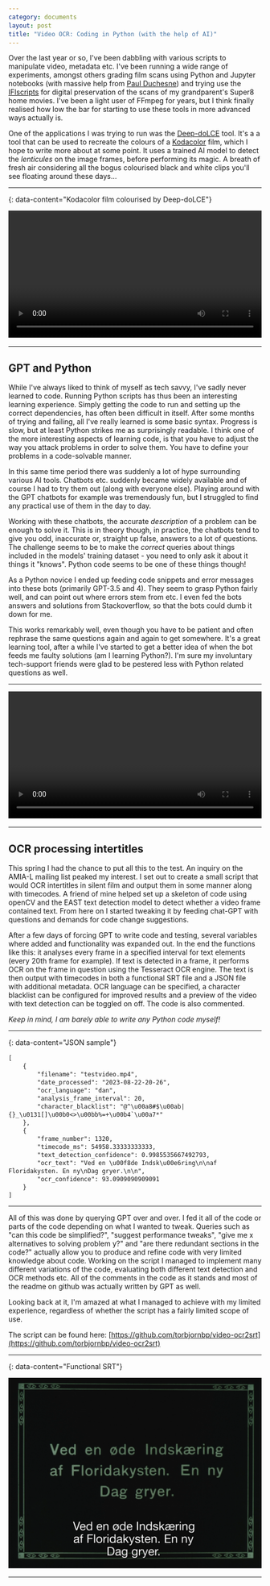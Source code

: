```yaml
---
category: documents
layout: post
title: "Video OCR: Coding in Python (with the help of AI)"
---
```


Over the last year or so, I've been dabbling with various scripts to manipulate video, metadata etc. I've been running a wide range of experiments, amongst others grading film scans using Python and Jupyter notebooks (with massive help from [Paul Duchesne](paulduchesne.github.io)) and trying use the [IFIscripts](https://github.com/kieranjol/IFIscripts) for digital preservation of the scans of my grandparent's Super8 home movies. I've been a light user of FFmpeg for years, but I think finally realised how low the bar for starting to use these tools in more advanced ways actually is. 

One of the applications I was trying to run was the [Deep-doLCE](https://www.researchgate.net/publication/358888176_Deep-doLCE_A_deep_learning_approach_for_the_color_reconstruction_of_digitized_lenticular_film) tool. It's a a tool that can be used to recreate the colours of a [Kodacolor](https://filmcolors.org/timeline-entry/1240/) film, which I hope to write more about at some point. It uses a trained AI model to detect the *lenticules* on the image frames, before performing its magic. A breath of fresh air considering all the bogus colourised black and white clips you'll see floating around these days...

---
{: data-content="Kodacolor film colourised by Deep-doLCE"}

<video width="100%" autoplay loop>
	<source src="/assets/mov/ocr-script/kodacolor.webm" type="video/webm">
</video>

---

## GPT and Python
While I've always liked to think of myself as tech savvy, I've sadly never learned to code. Running Python scripts has thus been an interesting learning experience. Simply getting the code to run and setting up the correct dependencies, has often been difficult in itself. After some months of trying and failing, all I've really learned is some basic syntax. Progress is slow, but at least Python strikes me as surprisingly readable. I think one of the more interesting aspects of learning code, is that you have to adjust the way you attack problems in order to solve them. You have to define your problems in a code-solvable manner.

In this same time period there was suddenly a lot of hype surrounding various AI tools. Chatbots etc. suddenly became widely available and of course I had to try them out (along with everyone else). Playing around with the GPT chatbots for example was tremendously fun, but I struggled to find any practical use of them in the day to day.

Working with these chatbots, the accurate *description* of a problem can be enough to solve it. This is in theory though, in practice, the chatbots tend to give you odd, inaccurate or, straight up false, answers to a lot of questions. The challenge seems to be to make the *correct* queries about things included in the models' training dataset - you need to only ask it about it things it "knows". Python code seems to be one of these things though!

As a Python novice I ended up feeding code snippets and error messages into these bots (primarily GPT-3.5 and 4). They seem to grasp Python fairly well, and can point out where errors stem from etc. I even fed the bots answers and solutions from Stackoverflow, so that the bots could dumb it down for me. 

This works remarkably well, even though you have to be patient and often rephrase the same questions again and again to get somewhere. It's a great learning tool, after a while I've started to get a better idea of when the bot feeds me faulty solutions (am I learning Python?). I'm sure my involuntary tech-support friends were glad to be pestered less with Python related questions as well.

---

<video width="100%" autoplay loop>
	<source  src="/assets/mov/ocr-script/demo.webm" type="video/webm">
</video>


---

## OCR processing intertitles
This spring I had the chance to put all this to the test. An inquiry on the AMIA-L mailing list peaked my interest. I set out to create a small script that would OCR intertitles in silent film and output them in some manner along with timecodes. A friend of mine helped set up a skeleton of code using openCV and the EAST text detection model to detect whether a video frame contained text. From here on I started tweaking it by feeding chat-GPT with questions and demands for code change suggestions. 

After a few days of forcing GPT to write code and testing, several variables where added and functionality was expanded out. In the end the functions like this: it analyses every frame in a specified interval for text elements (every 20th frame for example). If text is detected in a frame, it performs OCR on the frame in question using the Tesseract OCR engine. The text is then output with timecodes in both a functional SRT file and a JSON file with additional metadata. OCR language can be specified, a character blacklist can be configured for improved results and a preview of the video with text detection can be toggled on off. The code is also commented.

*Keep in mind, I am barely able to write any Python code myself!*

---
{: data-content="JSON sample"}

```
[
    {
        "filename": "testvideo.mp4",
        "date_processed": "2023-08-22-20-26",
        "ocr_language": "dan",
        "analysis_frame_interval": 20,
        "character_blacklist": "@^\u00a8#$\u00ab|{}_\u0131[]\u00b0<>\u00bb%=+\u00b4`\u00a7*"
    },
    {
        "frame_number": 1320,
        "timecode_ms": 54958.33333333333,
        "text_detection_confidence": 0.9985535667492793,
        "ocr_text": "Ved en \u00f8de Indsk\u00e6ring\n\naf Floridakysten. En ny\nDag gryer.\n\n",
        "ocr_confidence": 93.0909090909091
    }
]
```

---

All of this was done by querying GPT over and over. I fed it all of the code or parts of the code depending on what I wanted to tweak. Queries such as "can this code be simplified?", "suggest performance tweaks", "give me x alternatives to solving problem y?" and "are there redundant sections in the code?" actually allow you to produce and refine code with very limited knowledge about code. Working on the script I managed to implement many different variations of the code, evaluating both different text detection and OCR methods etc. All of the comments in the code as it stands and most of the readme on github was actually written by GPT as well. 

Looking back at it, I'm amazed at what I managed to achieve with my limited experience, regardless of whether the script has a fairly limited scope of use. 

The script can be found here: [https://github.com/torbjornbp/video-ocr2srt](https://github.com/torbjornbp/video-ocr2srt)

---
{: data-content="Functional SRT"}

![](/assets/img/ocr-script/srtscreenshot.png)


---